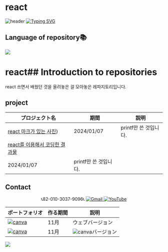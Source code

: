 # react
![header](https://capsule-render.vercel.app/api?type=egg&color=gradient&height=300&section=header&text=welcome%2&fontSize=50&desc=react%20개발%20페이지)
[![Typing SVG](https://readme-typing-svg.demolab.com?font=Fira+Code&pause=1000&color=F76F00&background=FFBD2F00&random=false&width=435&lines=%E3%81%A9%E3%81%86%E3%81%9E%E3%82%88%E3%82%8D%E3%81%97%E3%81%8F%E3%81%8A%E3%81%AD%E3%81%8C%E3%81%84%E3%81%97%E3%81%BE%E3%81%99%E3%80%82)](https://git.io/typing-svg)

## Language of repository📚
<img src="https://img.shields.io/badge/React-61DAFB?style=flat-square&logo=React&logoColor=black"/>

# react## Introduction to repositories 
 react 쓰면서 배웠던 것을 올려놓은 걸 모아놓은 레파지토리입니다.



 ## project

  | プロジェクト名           | 期間          | 説明                 |
  |------------------------|---------------|--------------------|
  |[react 마크가 있는 사진](https://github.com/do04200611/react/assets/74278578/ce6db54c-ae55-4df5-9da8-2222be6dfac5))|2024/01/07|printf만 쓴 것입니다. |
 |[react를 이용해서 코딩한 결과물](https://github.com/do04200611/react/assets/74278578/8a36dab1-81f6-4d4f-806c-00b202b3b304)
|2024/01/07|printf만 쓴 것입니다. |

## Contact 



<p align="center">
  📞82-010-3037-9096📞
  <a href="mailto:a01030379096@gmail.com">
    <img src="https://img.shields.io/badge/-Gmail-red?style=for-the-badge&logo=Gmail" alt="Gmail">
  </a>
  <a href="https://www.youtube.com/channel/UC484ZJMavtoPOI4ey-HFdCA">
   <img src="https://img.shields.io/badge/-YouTube-red?style=for-the-badge&logo=youtube"  alt="YouTube">
 </a> <br>
 
  | ポートフォリオ           |  作る期間     |            説明  |
  |------------------------|---------------|----------------------------------------------|
  |<a href="https://kimganghyeon.my.canva.site/kimganghyeon"><img src="https://img.shields.io/badge/canva-purple?style=for-the-badge&logo=canva" alt="canva"></a>|11月|ウェブバージョン|
  |<a href="https://www.canva.com/design/DAFzY5opUiA/Ge33dSKE16cErBaDJDp-BA/edit"><img src="https://img.shields.io/badge/canva-purple?style=for-the-badge&logo=canva" alt="canva"></a>|11月|<img src="https://img.shields.io/badge/canva-purple?style=for-the-badge&logo=canva" alt="canva">バージョン|
</p>
<img src="https://capsule-render.vercel.app/api?type=egg&color=gradient&height=300&text=Thank%20you%20for%20watching.&section=footer" />
